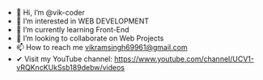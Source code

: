 - 👋 Hi, I’m @vik-coder
- 👀 I’m interested in WEB DEVELOPMENT
- 🌱 I’m currently learning Front-End 
- 💞️ I’m looking to collaborate on Web Projects
- 📫 How to reach me vikramsingh69961@gmail.com
- ✔ Visit my YouTube channel: https://www.youtube.com/channel/UCV1-vRQKncKUkSsb189debw/videos

<!---
vik-coder/vik-coder is a ✨ special ✨ repository because its `README.md` (this file) appears on your GitHub profile.
--->
